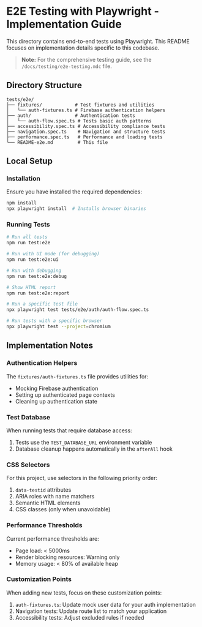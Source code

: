 # E2E Testing with Playwright - Implementation Guide

This directory contains end-to-end tests using Playwright. This README focuses on implementation details specific to this codebase.

> **Note:** For the comprehensive testing guide, see the `/docs/testing/e2e-testing.mdc` file.

## Directory Structure

```
tests/e2e/
├── fixtures/            # Test fixtures and utilities
│   └── auth-fixtures.ts # Firebase authentication helpers
├── auth/                # Authentication tests
│   └── auth-flow.spec.ts # Tests basic auth patterns
├── accessibility.spec.ts # Accessibility compliance tests
├── navigation.spec.ts    # Navigation and structure tests
├── performance.spec.ts   # Performance and loading tests
└── README-e2e.md         # This file
```

## Local Setup

### Installation

Ensure you have installed the required dependencies:

```bash
npm install
npx playwright install  # Installs browser binaries
```

### Running Tests

```bash
# Run all tests
npm run test:e2e

# Run with UI mode (for debugging)
npm run test:e2e:ui

# Run with debugging
npm run test:e2e:debug

# Show HTML report
npm run test:e2e:report

# Run a specific test file
npx playwright test tests/e2e/auth/auth-flow.spec.ts

# Run tests with a specific browser
npx playwright test --project=chromium
```

## Implementation Notes

### Authentication Helpers

The `fixtures/auth-fixtures.ts` file provides utilities for:

- Mocking Firebase authentication
- Setting up authenticated page contexts
- Cleaning up authentication state

### Test Database

When running tests that require database access:

1. Tests use the `TEST_DATABASE_URL` environment variable
2. Database cleanup happens automatically in the `afterAll` hook

### CSS Selectors

For this project, use selectors in the following priority order:

1. `data-testid` attributes
2. ARIA roles with name matchers
3. Semantic HTML elements
4. CSS classes (only when unavoidable)

### Performance Thresholds

Current performance thresholds are:

- Page load: < 5000ms
- Render blocking resources: Warning only
- Memory usage: < 80% of available heap

### Customization Points

When adding new tests, focus on these customization points:

1. `auth-fixtures.ts`: Update mock user data for your auth implementation
2. Navigation tests: Update route list to match your application
3. Accessibility tests: Adjust excluded rules if needed 